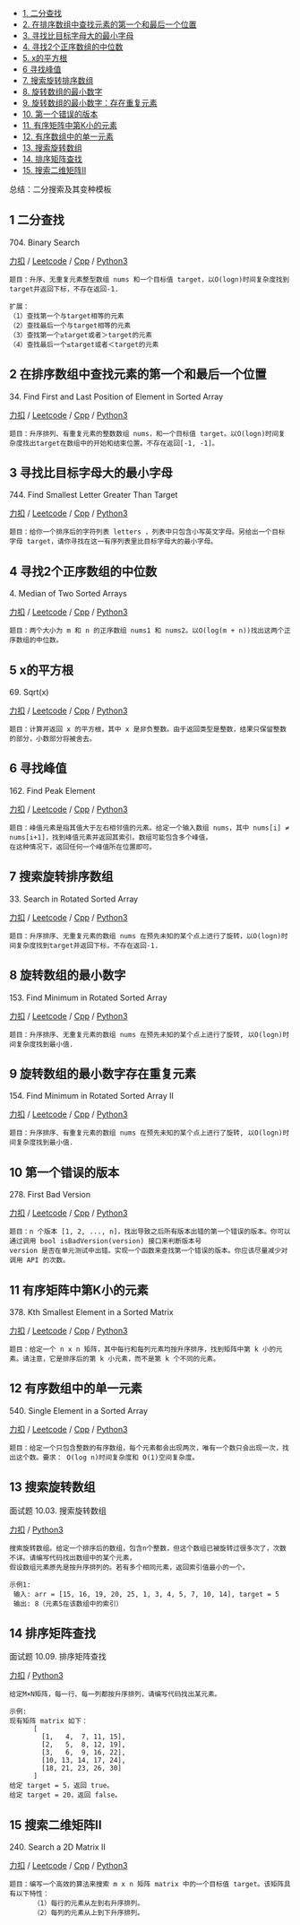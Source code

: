 <!-- GFM-TOC -->
* [1. 二分查找](#1-二分查找)
* [2. 在排序数组中查找元素的第一个和最后一个位置](#2-在排序数组中查找元素的第一个和最后一个位置)
* [3. 寻找比目标字母大的最小字母 ](#3-寻找比目标字母大的最小字母 )
* [4. 寻找2个正序数组的中位数](#4-寻找2个正序数组的中位数)
* [5. x的平方根](#5-x的平方根)
* [6 寻找峰值](#6-寻找峰值)
* [7. 搜索旋转排序数组](#7-搜索旋转排序数组)
* [8. 旋转数组的最小数字](#8-旋转数组的最小数字)
* [9. 旋转数组的最小数字：存在重复元素](#9-旋转数组的最小数字存在重复元素)
* [10. 第一个错误的版本](#10-第一个错误的版本)
* [11. 有序矩阵中第K小的元素](#11-有序矩阵中第K小的元素)
* [12. 有序数组中的单一元素](#12-有序数组中的单一元素)
* [13. 搜索旋转数组](#13-搜索旋转数组)
* [14. 排序矩阵查找](#14-排序矩阵查找)
* [15. 搜索二维矩阵II](#15-搜索二维矩阵II)

<!-- GFM-TOC -->

总结：二分搜索及其变种模板

## 1 二分查找
704\. Binary Search

[力扣](https://leetcode-cn.com/problems/binary-search/) / [Leetcode](https://leetcode.com/problems/binary-search/) / [Cpp](../algo_04_erfen/L704.cpp) / [Python3](../python-algorithm/algo_04_erfen/L704.py)
```
题目：升序、无重复元素整型数组 nums 和一个目标值 target，以O(logn)时间复杂度找到target并返回下标，不存在返回-1.  
```
```
扩展：   
（1）查找第一个与target相等的元素  
（2）查找最后一个与target相等的元素
（3）查找第一个≥target或者＞target的元素
（4）查找最后一个≤target或者＜target的元素
```
## 2 在排序数组中查找元素的第一个和最后一个位置
34\. Find First and Last Position of Element in Sorted Array

[力扣](https://leetcode-cn.com/problems/find-first-and-last-position-of-element-in-sorted-array/) / [Leetcode](https://leetcode.com/problems/find-first-and-last-position-of-element-in-sorted-array/) / [Cpp](../algo_04_erfen/L34-m.cpp) / [Python3](../python-algorithm/algo_04_erfen/L34-m.py)
```
题目：升序排列、有重复元素的整数数组 nums，和一个目标值 target。以O(logn)时间复杂度找出target在数组中的开始和结束位置。不存在返回[-1, -1]。
```

## 3 寻找比目标字母大的最小字母
744\. Find Smallest Letter Greater Than Target

[力扣](https://leetcode-cn.com/problems/find-smallest-letter-greater-than-target/) / [Leetcode](https://leetcode.com/problems/find-smallest-letter-greater-than-target/) / [Cpp](../algo_04_erfen/L744.cpp) / [Python3](../python-algorithm/algo_04_erfen/L744.py)
```
题目：给你一个排序后的字符列表 letters ，列表中只包含小写英文字母。另给出一个目标字母 target，请你寻找在这一有序列表里比目标字母大的最小字母。
```

## 4 寻找2个正序数组的中位数
4\. Median of Two Sorted Arrays

[力扣](https://leetcode-cn.com/problems/median-of-two-sorted-arrays/) / [Leetcode](https://leetcode.com/problems/median-of-two-sorted-arrays/) / [Cpp](../algo_04_erfen/L4-h.cpp) / [Python3](../python-algorithm/algo_04_erfen/L4-h.py)
```
题目：两个大小为 m 和 n 的正序数组 nums1 和 nums2。以O(log(m + n))找出这两个正序数组的中位数。
```

## 5 x的平方根
69\. Sqrt(x)

[力扣](https://leetcode-cn.com/problems/sqrtx/) / [Leetcode](https://leetcode.com/problems/sqrtx/) / [Cpp](../algo_04_erfen/L69.cpp) / [Python3](../python-algorithm/algo_04_erfen/L69.py)
```
题目：计算并返回 x 的平方根，其中 x 是非负整数。由于返回类型是整数，结果只保留整数的部分，小数部分将被舍去。
```

## 6 寻找峰值
162\. Find Peak Element

[力扣](https://leetcode-cn.com/problems/find-peak-element/) / [Leetcode](https://leetcode.com/problems/find-peak-element/) / [Cpp](../algo_04_erfen/L162-m.cpp) / [Python3](../python-algorithm/algo_04_erfen/L162-m.py)
```
题目：峰值元素是指其值大于左右相邻值的元素。给定一个输入数组 nums，其中 nums[i] ≠ nums[i+1]，找到峰值元素并返回其索引。数组可能包含多个峰值，
在这种情况下，返回任何一个峰值所在位置即可。
```

## 7 搜索旋转排序数组
33\. Search in Rotated Sorted Array

[力扣](https://leetcode-cn.com/problems/search-in-rotated-sorted-array/) / [Leetcode](https://leetcode.com/problems/search-in-rotated-sorted-array/) / [Cpp](../algo_04_erfen/L33-m.cpp) / [Python3](../python-algorithm/algo_04_erfen/L33-m.py)
```
题目：升序排序、无重复元素的数组 nums 在预先未知的某个点上进行了旋转，以O(logn)时间复杂度找到target并返回下标，不存在返回-1. 
```

## 8 旋转数组的最小数字
153\. Find Minimum in Rotated Sorted Array	 

[力扣](https://leetcode-cn.com/problems/find-minimum-in-rotated-sorted-array/) / [Leetcode](https://leetcode.com/problems/find-minimum-in-rotated-sorted-array/) / [Cpp](../algo_04_erfen/L153-m.cpp) / [Python3](../python-algorithm/algo_04_erfen/L153-m.py)
```
题目：升序排序、无重复元素的数组 nums 在预先未知的某个点上进行了旋转, 以O(logn)时间复杂度找到最小值.
```

## 9 旋转数组的最小数字存在重复元素  
154\. Find Minimum in Rotated Sorted Array II

[力扣](https://leetcode-cn.com/problems/find-minimum-in-rotated-sorted-array-ii/) / [Leetcode](https://leetcode.com/problems/find-minimum-in-rotated-sorted-array-ii/) / [Cpp](../algo_04_erfen/L154-h.cpp) / [Python3](../python-algorithm/algo_04_erfen/L154-h.py)
```
题目：升序排序、有重复元素的数组 nums 在预先未知的某个点上进行了旋转, 以O(logn)时间复杂度找到最小值.
```

## 10 第一个错误的版本
278\. First Bad Version

[力扣](https://leetcode-cn.com/problems/first-bad-version/) / [Leetcode](https://leetcode.com/problems/first-bad-version/) / [Cpp](../algo_04_erfen/L278.cpp) / [Python3](../python-algorithm/algo_04_erfen/L278.py)
```
题目：n 个版本 [1, 2, ..., n]，找出导致之后所有版本出错的第一个错误的版本。你可以通过调用 bool isBadVersion(version) 接口来判断版本号
version 是否在单元测试中出错。实现一个函数来查找第一个错误的版本。你应该尽量减少对调用 API 的次数。
```

## 11 有序矩阵中第K小的元素
378\. Kth Smallest Element in a Sorted Matrix

[力扣](https://leetcode-cn.com/problems/kth-smallest-element-in-a-sorted-matrix/) / [Leetcode](https://leetcode.com/problems/kth-smallest-element-in-a-sorted-matrix/) / [Cpp](../algo_04_erfen/L378-m.cpp) / [Python3](../python-algorithm/algo_04_erfen/L378-m.py)
```
题目：给定一个 n x n 矩阵，其中每行和每列元素均按升序排序，找到矩阵中第 k 小的元素。请注意，它是排序后的第 k 小元素，而不是第 k 个不同的元素。
```

## 12 有序数组中的单一元素
540\. Single Element in a Sorted Array

[力扣](https://leetcode-cn.com/problems/single-element-in-a-sorted-array/) / [Leetcode](https://leetcode.com/problems/single-element-in-a-sorted-array/) / [Cpp](../algo_04_erfen/L540-m.cpp) / [Python3](../python-algorithm/algo_04_erfen/L540-m.py)
```
题目：给定一个只包含整数的有序数组，每个元素都会出现两次，唯有一个数只会出现一次，找出这个数。要求： O(log n)时间复杂度和 O(1)空间复杂度。
```

## 13 搜索旋转数组    
面试题 10.03. 搜索旋转数组   

[力扣](https://leetcode-cn.com/problems/search-rotate-array-lcci/) / [Python3](../python-algorithm/algo_04_erfen/10.03.py) 
```
搜索旋转数组。给定一个排序后的数组，包含n个整数，但这个数组已被旋转过很多次了，次数不详。请编写代码找出数组中的某个元素，
假设数组元素原先是按升序排列的。若有多个相同元素，返回索引值最小的一个。

示例1:
 输入: arr = [15, 16, 19, 20, 25, 1, 3, 4, 5, 7, 10, 14], target = 5
 输出: 8（元素5在该数组中的索引）
```

## 14 排序矩阵查找  
面试题 10.09. 排序矩阵查找   

[力扣](https://leetcode-cn.com/problems/sorted-matrix-search-lcci/) / [Python3](../python-algorithm/algo_04_erfen/10.09.py) 
```
给定M×N矩阵，每一行、每一列都按升序排列，请编写代码找出某元素。

示例:
现有矩阵 matrix 如下：
      [
        [1,   4,  7, 11, 15],
        [2,   5,  8, 12, 19],
        [3,   6,  9, 16, 22],
        [10, 13, 14, 17, 24],
        [18, 21, 23, 26, 30]
      ]
给定 target = 5，返回 true。
给定 target = 20，返回 false。
```

## 15 搜索二维矩阵II
240\. Search a 2D Matrix II  

[力扣](https://leetcode-cn.com/problems/search-a-2d-matrix-ii/) / [Leetcode](https://leetcode.com/problems/search-a-2d-matrix-ii/) / [Cpp](../ds_8_matrix/L240-m.cpp) / [Python3](../python-algorithm/ds_8_matrix/L240-m.py)
```
题目：编写一个高效的算法来搜索 m x n 矩阵 matrix 中的一个目标值 target。该矩阵具有以下特性：
      （1）每行的元素从左到右升序排列。
      （2）每列的元素从上到下升序排列。
```
